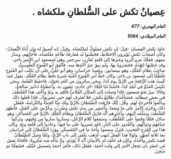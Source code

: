 <h1 dir="rtl">عِصيانُ تكش على السُّلطانِ ملكشاه .</h1>

<h5 dir="rtl">العام الهجري:  477

العام الميلادي: 1084

</h5>

<p dir="rtl">عاوَدَ تكش العِصيانَ -قِيلَ: إن تكش مَملوكٌ لملكشاه. وقِيلَ: إنه لَصيقٌ له وإن أَباهُ النُّعمانُ- وكان أَصحابُ تكش يُؤثِرون الاختلاطَ، فحَسَّنوا له مُفارقةَ طاعَةِ ملكشاه، فأَجابَهم، وسارَ معهم، فمَلَكَ مرو الروذ وغيرَها إلى قَلعةٍ تُقارِب سرخس وهي لمسعودِ ابنِ الأَميرِ ياخز، وقد حَصَّنَها جُهْدَهُ، فحَصَروهُ بها، ولم يَبقَ غيرُ أَخْذِها منه، فاتَّفقَ أبو الفُتوحِ الطُّوسيُّ، صاحبُ نِظامِ المُلْكِ، وهو بنيسابور، وعَميدُ خراسان، وهو أبو عليٍّ، على أن يَكتُب أبو الفُتوحِ مُلَطِّفًا إلى مَسعودِ بن ياخز، وكان خَطُّ أبي الفُتوحِ أَشْبَهَ شَيءٍ بخَطِّ نِظامِ المُلْكِ، يقول فيه: كَتبتُ هذه الرُّقعَةَ من الرَّيِّ يومَ كذا، ونحن سائرونَ من الغَدِ نَحوَك، فاحفَظ القَلعةَ، ونحن نَكبِسُ العَدُوَّ في لَيلةِ كذا، فاسْتَدْعَيَا فَيْجًا –أي خادِم- يَثِقون به، وأَعطَياهُ دَنانيرَ صالحةً، وقالا: سِرْ نحوَ مَسعودٍ، فإذا وَصلتَ إلى المكانِ الفُلانيِّ فأَقِم به ونَمْ وأَخْفِ هذا المُلَطِّفَ في بعضِ حِيطانِه، فسَتأخُذك طلائِعُ تكش، فلا تَعتَرِف لهم حتى يَضرِبوكَ، فإذا فَعَلوا ذلك وبالَغوا فأَخرِجهُ لهم، وقُل: إنَّكَ فارَقتَ السُّلطانَ بالرَّيِّ ولك مِنَّا الحِباءُ والكَرامةُ، ففَعَلَ ذلك، وجَرَى الأَمرُ على ما وَصَفا، وأُحضِر بين يدي تكش وضُرِبَ، وعُرِّضَ على القَتلِ، فأَظهَرَ المُلَطِّفَ وسَلَّمَه إليهم، وأَخبَرهم أنَّه فارَقَ السُّلطانَ ونِظامَ المُلْكِ بالرَّيِّ في العَساكرِ، وهو سائرٌ، فلمَّا وَقَفوا على المُلَطِّف، وسَمِعوا كَلامَ الرَّجُلِ، وساروا ساروا مِن وَقتِهم، وتَركوا خِيامَهم ودَوابَّهم، والقُدورَ على النارِ، فلم يَصبِروا على ما فيها، وعادوا إلى قَلعةِ ونج. وكان هذا مِن الفَرَجِ العَجيبِ، فنَزلَ مسعودٌ وأَخذَ ما في المُعَسكَرِ، ووَرَدَ السُّلطانُ إلى خُراسان بعدَ ثلاثةِ أَشهُر، ولولا هذا الفِعلُ لنهب لذهب تكش إلى بابِ الرَّيِّ، ولمَّا وَصلَ السُّلطانُ قَصَدَ تكش وأَخَذَهُ، وكان قد حَلَفَ له بالأَيمانِ أنَّه لا يُؤذِيَه، ولا يَنالُه منه مَكروهٌ، فأَفتاهُ بَعضُ مَن حَضَرَ بأن يَجعلَ الأَمرَ إلى وَلَدِه أَحمدَ، ففَعَلَ ذلك، فأَمَرَ أَحمدَ بِتَسميلِ عَيْنَيْهِ، فسُمِلَتَا ثم سُجِنَ.</p></br>
